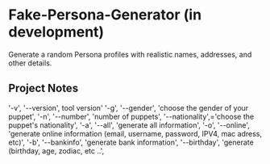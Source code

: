 # Fake-Persona-Generator  (in development)
Generate a random Persona profiles with realistic names, addresses, and other details.


## Project Notes
'-v', '--version', tool version'
'-g', '--gender', 'choose the gender of your puppet',
'-n', '--number', 'number of puppets',
'--nationality',='choose the puppet\'s nationality',
'-a', '--all', 'generate all information',
'-o', '--online', 'generate online information (email, username, password, IPV4, mac adress, etc)',
'-b', '--bankinfo', 'generate bank information',
'--birthday', 'generate (birthday, age, zodiac, etc ..',
